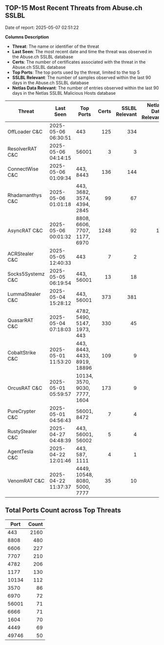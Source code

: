 ## TOP-15 Most Recent Threats from Abuse.ch SSLBL
Date of report: 2025-05-07 02:51:22

**Columns Description**
- **Threat**: The name or identifier of the threat
- **Last Seen**: The most recent date and time the threat was observed in the Abuse.ch SSLBL database
- **Certs**: The number of certificates associated with the threat in the Abuse.ch SSLBL database
- **Top Ports**: The top ports used by the threat, limited to the top 5
- **SSLBL Relevant**: The number of samples observed within the last 90 days in the Abuse.ch SSLBL database
- **Netlas Data Relevant**: The number of entries observed within the last 90 days in the Netlas SSLBL Malicious Hosts database



| Threat                     | Last Seen           | Top Ports          | Certs        | SSLBL Relevant   | Netlas Data Relevant  |
|----------------------------|---------------------|--------------------|-------------:|-----------------:|----------------------:|
| OffLoader C&C              | 2025-05-06 06:30:51 | 443 | 125 | 334 | 0 |
| ResolverRAT C&C            | 2025-05-06 04:14:15 | 56001 | 3 | 3 | 0 |
| ConnectWise C&C            | 2025-05-06 01:09:34 | 443, 8443 | 136 | 144 | 5 |
| Rhadamanthys C&C           | 2025-05-06 01:01:18 | 443, 3682, 3574, 4394, 2845 | 99 | 67 | 4 |
| AsyncRAT C&C               | 2025-05-06 00:01:32 | 8808, 6606, 7707, 1177, 6970 | 1248 | 92 | 18 |
| ACRStealer C&C             | 2025-05-05 12:40:33 | 443 | 7 | 2 | 0 |
| Socks5Systemz C&C          | 2025-05-05 06:19:54 | 443, 56001 | 13 | 18 | 8 |
| LummaStealer C&C           | 2025-05-04 15:28:12 | 443, 56001 | 373 | 381 | 0 |
| QuasarRAT C&C              | 2025-05-04 07:18:03 | 4782, 5490, 5147, 1973, 443 | 330 | 45 | 2 |
| CobaltStrike C&C           | 2025-05-01 11:53:20 | 443, 8443, 4433, 8919, 18896 | 109 | 9 | 3 |
| OrcusRAT C&C               | 2025-05-01 05:59:57 | 10134, 3570, 9030, 7777, 1604 | 173 | 9 | 0 |
| PureCrypter C&C            | 2025-05-01 04:56:43 | 56001, 8472 | 7 | 4 | 0 |
| RustyStealer C&C           | 2025-04-27 04:48:39 | 443, 56001, 56002 | 5 | 4 | 1 |
| AgentTesla C&C             | 2025-04-22 12:01:46 | 443, 587, 1111 | 4 | 1 | 1 |
| VenomRAT C&C               | 2025-04-22 11:37:37 | 4449, 10548, 8080, 5000, 7777 | 35 | 10 | 2 |

## Total Ports Count across Top Threats
| Port       | Count      |
|------------|-----------:|
| 443 | 2160 |
| 8808 | 480 |
| 6606 | 227 |
| 7707 | 210 |
| 4782 | 206 |
| 1177 | 130 |
| 10134 | 112 |
| 3570 | 86 |
| 6970 | 72 |
| 56001 | 71 |
| 6666 | 71 |
| 1604 | 70 |
| 4449 | 69 |
| 49746 | 50 |